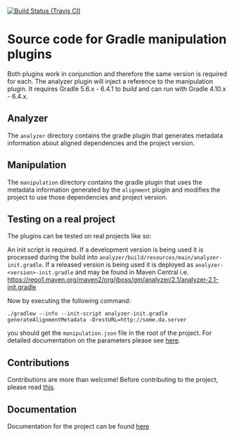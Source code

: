 [![Build Status (Travis CI)](https://travis-ci.org/project-ncl/gradle-manipulator.svg?branch=master)](https://travis-ci.org/project-ncl/gradle-manipulator.svg?branch=master)

# Source code for Gradle manipulation plugins

Both plugins work in conjunction and therefore the same version is required for each. The analyzer plugin will inject a reference
 to the manipulation plugin. It requires Gradle 5.6.x - 6.4.1 to _build_ and can _run_ with Gradle 4.10.x - 6.4.x.

## Analyzer

The `analyzer` directory contains the gradle plugin that generates metadata information about aligned dependencies and the project version.

## Manipulation

The `manipulation` directory contains the gradle plugin that uses the metadata information generated by the `alignment` plugin and
modifies the project to use those dependencies and project version.


## Testing on a real project

The plugins can be tested on real projects like so:

An init script is required. If a development version is being used it is processed during the build into
`analyzer/build/resources/main/analyzer-init.gradle`.  If a released version is being used it is deployed as `analyzer-<version>-init.gradle`
and may be found in Maven Central i.e. https://repo1.maven.org/maven2/org/jboss/gm/analyzer/2.1/analyzer-2.1-init.gradle

Now by executing the following command:

```
./gradlew --info --init-script analyzer-init.gradle generateAlignmentMetadata -DrestURL=http://some.da.server
```

you should get the `manipulation.json` file in the root of the project. For detailed documentation on the parameters please see
[here](https://project-ncl.github.io/gradle-manipulator/).

## Contributions

Contributions are more than welcome! Before contributing to the project, please read [this](https://github.com/project-ncl/gradle-manipulator/blob/master/CONTRIBUTING.md).

## Documentation

Documentation for the project can be found [here](https://project-ncl.github.io/gradle-manipulator/)
